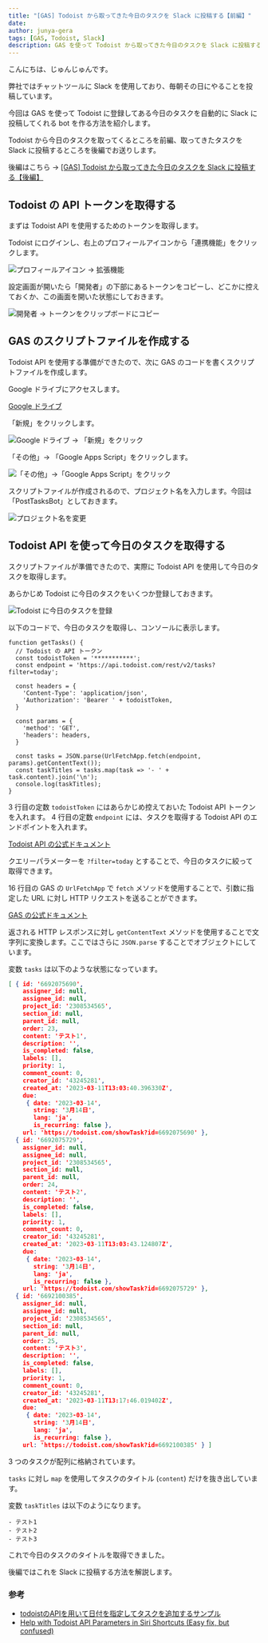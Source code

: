 ```yaml
---
title: "[GAS] Todoist から取ってきた今日のタスクを Slack に投稿する【前編】"
date: 
author: junya-gera
tags: [GAS, Todoist, Slack]
description: GAS を使って Todoist から取ってきた今日のタスクを Slack に投稿する方法を解説します。前編では Todoist から今日のタスクを取得する部分を解説します。
---
```


こんにちは、じゅんじゅんです。

弊社ではチャットツールに Slack を使用しており、毎朝その日にやることを投稿しています。

今回は GAS を使って Todoist に登録してある今日のタスクを自動的に Slack に投稿してくれる bot を作る方法を紹介します。

Todoist から今日のタスクを取ってくるところを前編、取ってきたタスクを Slack に投稿するところを後編でお送りします。

後編はこちら → [[GAS] Todoist から取ってきた今日のタスクを Slack に投稿する【後編】](https://mseeeen.msen.jp/post-todays-todoist-task-in-gas-to-slack-part2)

## Todoist の API トークンを取得する

まずは Todoist API を使用するためのトークンを取得します。

Todoist にログインし、右上のプロフィールアイコンから「連携機能」をクリックします。

![プロフィールアイコン → 拡張機能](images/1.png "プロフィールアイコン → 拡張機能")

設定画面が開いたら「開発者」の下部にあるトークンをコピーし、どこかに控えておくか、この画面を開いた状態にしておきます。

![開発者 → トークンをクリップボードにコピー](images/2.png "開発者 → トークンをクリップボードにコピー")

## GAS のスクリプトファイルを作成する

Todoist API を使用する準備ができたので、次に GAS のコードを書くスクリプトファイルを作成します。

Google ドライブにアクセスします。

[Google ドライブ](https://drive.google.com/drive/my-drive?ths=true)

「新規」をクリックします。

![Google ドライブ → 「新規」をクリック](images/3.png "Google ドライブ → 「新規」をクリック")

「その他」→ 「Google Apps Script」をクリックします。

![「その他」→「Google Apps Script」をクリック](images/4.png "「その他」→「Google Apps Script」をクリック")

スクリプトファイルが作成されるので、プロジェクト名を入力します。今回は「PostTasksBot」としておきます。

![プロジェクト名を変更](images/5.png "プロジェクト名を変更")


## Todoist API を使って今日のタスクを取得する

スクリプトファイルが準備できたので、実際に Todoist API を使用して今日のタスクを取得します。

あらかじめ Todoist に今日のタスクをいくつか登録しておきます。

![Todoist に今日のタスクを登録](images/6.png "Todoist に今日のタスクを登録")

以下のコードで、今日のタスクを取得し、コンソールに表示します。

```js{numberLines:1}
function getTasks() {
  // Todoist の API トークン 
  const todoistToken = '***********';
  const endpoint = 'https://api.todoist.com/rest/v2/tasks?filter=today';

  const headers = {
    'Content-Type': 'application/json',
    'Authorization': 'Bearer ' + todoistToken,
  }

  const params = {
    'method': 'GET',
    'headers': headers,
  }

  const tasks = JSON.parse(UrlFetchApp.fetch(endpoint, params).getContentText());
  const taskTitles = tasks.map(task => '- ' + task.content).join('\n');
  console.log(taskTitles);
}
```

3 行目の定数 `todoistToken` にはあらかじめ控えておいた Todoist API トークンを入れます。
4 行目の定数 `endpoint` には、タスクを取得する Todoist API のエンドポイントを入れます。

[Todoist API の公式ドキュメント](https://developer.todoist.com/rest/v2/?shell#get-active-tasks)

クエリーパラメーターを `?filter=today` とすることで、今日のタスクに絞って取得できます。

16 行目の GAS の `UrlFetchApp` で `fetch` メソッドを使用することで、引数に指定した URL に対し HTTP リクエストを送ることができます。

[GAS の公式ドキュメント](https://developers.google.com/apps-script/reference/url-fetch/url-fetch-app?hl=ja)

返される HTTP レスポンスに対し `getContentText` メソッドを使用することで文字列に変換します。ここではさらに `JSON.parse` することでオブジェクトにしています。

変数 `tasks` は以下のような状態になっています。

```json
[ { id: '6692075690',
    assigner_id: null,
    assignee_id: null,
    project_id: '2308534565',
    section_id: null,
    parent_id: null,
    order: 23,
    content: 'テスト1',
    description: '',
    is_completed: false,
    labels: [],
    priority: 1,
    comment_count: 0,
    creator_id: '43245281',
    created_at: '2023-03-11T13:03:40.396330Z',
    due: 
     { date: '2023-03-14',
       string: '3月14日',
       lang: 'ja',
       is_recurring: false },
    url: 'https://todoist.com/showTask?id=6692075690' },
  { id: '6692075729',
    assigner_id: null,
    assignee_id: null,
    project_id: '2308534565',
    section_id: null,
    parent_id: null,
    order: 24,
    content: 'テスト2',
    description: '',
    is_completed: false,
    labels: [],
    priority: 1,
    comment_count: 0,
    creator_id: '43245281',
    created_at: '2023-03-11T13:03:43.124807Z',
    due: 
     { date: '2023-03-14',
       string: '3月14日',
       lang: 'ja',
       is_recurring: false },
    url: 'https://todoist.com/showTask?id=6692075729' },
  { id: '6692100385',
    assigner_id: null,
    assignee_id: null,
    project_id: '2308534565',
    section_id: null,
    parent_id: null,
    order: 25,
    content: 'テスト3',
    description: '',
    is_completed: false,
    labels: [],
    priority: 1,
    comment_count: 0,
    creator_id: '43245281',
    created_at: '2023-03-11T13:17:46.019402Z',
    due: 
     { date: '2023-03-14',
       string: '3月14日',
       lang: 'ja',
       is_recurring: false },
    url: 'https://todoist.com/showTask?id=6692100385' } ]
```

3 つのタスクが配列に格納されています。

`tasks` に対し `map` を使用してタスクのタイトル (`content`) だけを抜き出しています。

変数 `taskTitles` は以下のようになります。

```
- テスト1
- テスト2
- テスト3
```

これで今日のタスクのタイトルを取得できました。

後編ではこれを Slack に投稿する方法を解説します。

### 参考

- [todoistのAPIを用いて日付を指定してタスクを追加するサンプル](https://shinshin86.hateblo.jp/entry/2022/02/13/171131)
- [Help with Todoist API Parameters in Siri Shortcuts (Easy fix, but confused)](https://talk.automators.fm/t/help-with-todoist-api-parameters-in-siri-shortcuts-easy-fix-but-confused/8660/4)